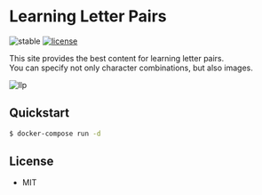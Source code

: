 # Learning Letter Pairs

![stable](https://img.shields.io/badge/build-passing-success.svg)
[![license](https://img.shields.io/badge/license-MIT-blue.svg?style=flat)](LICENSE)  

This site provides the best content for learning letter pairs.  
You can specify not only character combinations, but also images.  

![llp](https://user-images.githubusercontent.com/29778890/192095221-fb8e3407-8554-4862-9538-c0e7f7d8fad2.png)

## Quickstart

```bash
$ docker-compose run -d
```

## License

 - MIT


